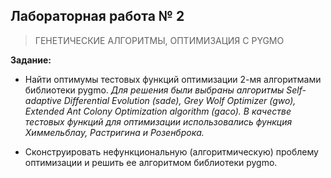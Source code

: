 ## Лабораторная работа № 2
> ГЕНЕТИЧЕСКИЕ АЛГОРИТМЫ, ОПТИМИЗАЦИЯ С PYGMO

**Задание:**
- Найти оптимумы тестовых функций оптимизации 2-мя алгоритмами библиотеки pygmo.
*Для решения были выбраны алгоритмы Self-adaptive Differential Evolution (sade), Grey Wolf Optimizer (gwo), Extended Ant Colony Optimization algorithm (gaco). В качестве тестовых функций для оптимизации использовались функция Химмельблау, Растригина и Розенброка.*

- Сконструировать нефункциональную (алгоритмическую) проблему оптимизации и решить ее алгоритмом библиотеки pygmo.

